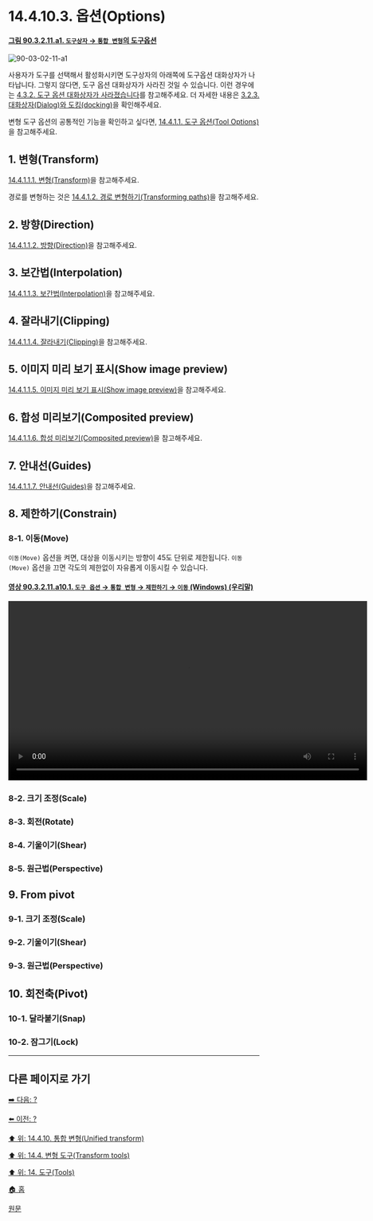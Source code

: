 # 14.4.10.3. 옵션(Options)

<a id="90-03-02-11-a1"></a>

#### [그림 90.3.2.11.a1. `도구상자` → `통합 변형`의 도구옵션](./90-03-02-11-unified_transform.md#90-03-02-11-a1)
![90-03-02-11-a1](https://github.com/wonder13662/gimp/assets/15767104/d6eebbf0-c197-4c44-8f5a-5af5105bee1b)

사용자가 도구를 선택해서 활성화시키면 도구상자의 아래쪽에 도구옵션 대화상자가 나타납니다. 그렇지 않다면, 도구 옵션 대화상자가 사라진 것일 수 있습니다. 이런 경우에는 [4.3.2. 도구 옵션 대화상자가 사라졌습니다](./04-03-02-tool-options-dialog-is-missing.md)를 참고해주세요. 더 자세한 내용은 [3.2.3. 대화상자(Dialog)와 도킹(docking)](./03-02-03-00-dialogs-and-docking.md)을 확인해주세요.

변형 도구 옵션의 공통적인 기능을 확인하고 싶다면, [14.4.1.1. 도구 옵션(Tool Options)](./14-04-01-01-00-tool_options.md)을 참고해주세요.

<a id="14-04-10-03-s1"></a>

## 1. 변형(Transform)
[14.4.1.1.1. 변형(Transform)](./14-04-01-01-01-transform.md)을 참고해주세요.

경로를 변형하는 것은 [14.4.1.2. 경로 변형하기(Transforming paths)](./14-04-01-02-transforming_paths.md)을 참고해주세요.

<a id="14-04-10-03-s2"></a>

## 2. 방향(Direction)
[14.4.1.1.2. 방향(Direction)](./14-04-01-01-02-direction.md)을 참고해주세요.

<a id="14-04-10-03-s3"></a>

## 3. 보간법(Interpolation)
[14.4.1.1.3. 보간법(Interpolation)](./14-04-01-01-03-interpolation.md)을 참고해주세요.

<a id="14-04-10-03-s4"></a>

## 4. 잘라내기(Clipping)
[14.4.1.1.4. 잘라내기(Clipping)](./14-04-01-01-04-clipping.md)을 참고해주세요.

<a id="14-04-10-03-s5"></a>

## 5. 이미지 미리 보기 표시(Show image preview)
[14.4.1.1.5. 이미지 미리 보기 표시(Show image preview)](./14-04-01-01-05-show_image_preview.md)을 참고해주세요.

<a id="14-04-10-03-s6"></a>

## 6. 합성 미리보기(Composited preview)
[14.4.1.1.6. 합성 미리보기(Composited preview)](./14-04-01-01-06-composited_preview.md)을 참고해주세요.

<a id="14-04-10-03-s7"></a>

## 7. 안내선(Guides)
[14.4.1.1.7. 안내선(Guides)](./14-04-01-01-07-guides.md)을 참고해주세요.

<a id="14-04-10-03-s8"></a>

## 8. 제한하기(Constrain)

<a id="14-04-10-03-s8-01"></a>

### 8-1. 이동(Move)
`이동(Move)` 옵션을 켜면, 대상을 이동시키는 방향이 45도 단위로 제한됩니다. `이동(Move)` 옵션을 끄면 각도의 제한없이 자유롭게 이동시킬 수 있습니다.

<a id="90-03-02-11-a10-01"></a>

#### [영상 90.3.2.11.a10.1. `도구 옵션` → `통합 변형` → `제한하기` → `이동` (Windows) (우리말)](./90-03-02-11-unified_transform.md#90-03-02-11-a10-01)
<video controls="controls" width="720" src="https://github.com/wonder13662/gimp/assets/15767104/20ccf395-e957-4d25-a0ca-9d64bb48d245"></video>

<a id="14-04-10-03-s8-02"></a>

### 8-2. 크기 조정(Scale)

<a id="14-04-10-03-s8-03"></a>

### 8-3. 회전(Rotate)

<a id="14-04-10-03-s8-04"></a>

### 8-4. 기울이기(Shear)

<a id="14-04-10-03-s8-05"></a>

### 8-5. 원근법(Perspective)

<a id="14-04-10-03-s9"></a>

## 9. From pivot

<a id="14-04-10-03-s9-01"></a>

### 9-1. 크기 조정(Scale)

<a id="14-04-10-03-s9-02"></a>

### 9-2. 기울이기(Shear)

<a id="14-04-10-03-s9-03"></a>

### 9-3. 원근법(Perspective)

<a id="14-04-10-03-s10"></a>

## 10. 회전축(Pivot)

<a id="14-04-10-03-s10-01"></a>

### 10-1. 달라붙기(Snap)

<a id="14-04-10-03-s10-02"></a>

### 10-2. 잠그기(Lock)

***

## 다른 페이지로 가기

[➡️ 다음: ?]()

[⬅️ 이전: ?]()

[⬆️ 위: 14.4.10. 통합 변형(Unified transform)](./14-04-10-00-unified-transform.md)

[⬆️ 위: 14.4. 변형 도구(Transform tools)](./14-04-00-transform-tools.md)

[⬆️ 위: 14. 도구(Tools)](./14-00-tools.md)

[🏠 홈](./00-home.md)

[원문](https://docs.gimp.org/2.10/ko/gimp-tool-unified-transform.html#idm15870)